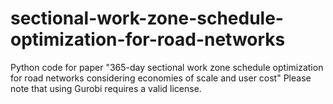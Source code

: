 # sectional-work-zone-schedule-optimization-for-road-networks
Python code for paper "365-day sectional work zone schedule optimization for road networks considering economies of scale and user cost"
Please note that using Gurobi requires a valid license.
